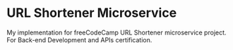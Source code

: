 # URL Shortener Microservice

My implementation for freeCodeCamp URL Shortener microservice project. For Back-end Development and APIs certification.